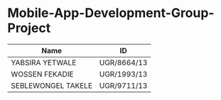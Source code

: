 # Mobile-App-Development-Group-Project
|       Name         |    ID      |
|--------------------|------------|
| YABSIRA YETWALE    | UGR/8664/13|
| WOSSEN FEKADIE  | UGR/1993/13|
| SEBLEWONGEL TAKELE | UGR/9711/13|
